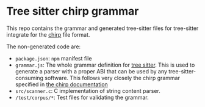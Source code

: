 # Tree sitter chirp grammar

This repo contains the grammar and generated tree-sitter files for tree-sitter
integrate for the [chirp](https://cuicui.nicopap.ch/chirp/index.html) file format.

The non-generated code are:

- `package.json`: `npm` manifest file
- `grammar.js`: The whole grammar definition for [tree sitter]. This is used to
  generate a parser with a proper ABI that can be used by any tree-sitter-consuming
  software. This follows very closely the chirp grammar specified in [the chirp documentation]
- `src/scanner.c`: C implementation of string content parser.
- `/test/corpus/*`: Test files for validating the grammar.

[tree sitter]: https://tree-sitter.github.io/tree-sitter/creating-parsers#writing-the-grammar
[the chirp documentation]: https://cuicui.nicopap.ch/chirp/index.html#grammar
